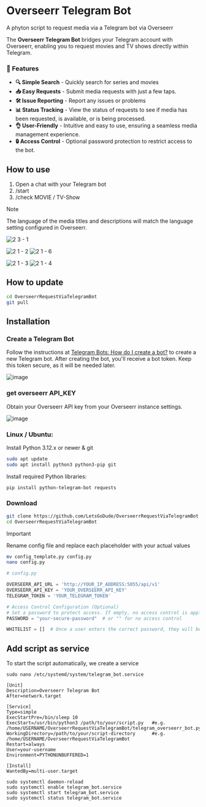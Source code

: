 # Overseerr Telegram Bot
A phyton script to request media via a Telegram bot via Overseerr

The **Overseerr Telegram Bot** bridges your Telegram account with Overseerr, enabling you to request movies and TV shows directly within Telegram.

### 🌟 Features

- **🔍 Simple Search** - Quickly search for series and movies
- **📥 Easy Requests** - Submit media requests with just a few taps.
- **🛠 Issue Reporting** - Report any issues or problems
- **📊 Status Tracking** - View the status of requests to see if media has been requested, is available, or is being processed.
- **👌 User-Friendly** - Intuitive and easy to use, ensuring a seamless media management experience.
- **🔒 Access Control** - Optional password protection to restrict access to the bot.


## How to use
1. Open a chat with your Telegram bot
2. /start
3. /check MOVIE / TV-Show

> [!Note]
> The language of the media titles and descriptions will match the language setting configured in Overseerr.


![2 3 - 1](https://github.com/user-attachments/assets/a2191778-0b33-4de7-841d-7f7b4c53bf4d)

![2 1 - 2](https://github.com/user-attachments/assets/edb2c57a-6983-4b9a-8ed5-e9acacf3e143)
![2 1 - 6](https://github.com/user-attachments/assets/26f41f63-0a9d-4845-b0b2-61ffcba799bb)

![2 1 - 3](https://github.com/user-attachments/assets/4059e277-c608-44df-8c79-71df1ccb3b0f)
![2 1 - 4](https://github.com/user-attachments/assets/000d286f-b0ac-4ebe-b6bb-9b66fa619da8)




## How to update
```bash
cd OverseerrRequestViaTelegramBot
git pull
```

## Installation

### Create a Telegram Bot

Follow the instructions at [Telegram Bots: How do I create a bot?](https://core.telegram.org/bots#how-do-i-create-a-bot) to create a new Telegram bot. After creating the bot, you'll receive a bot token. Keep this token secure, as it will be needed later.

![image](https://github.com/user-attachments/assets/1a034159-2ba2-4573-948e-b4c643b87fa7)


### get overseerr API_KEY
Obtain your Overseerr API key from your Overseerr instance settings.

![image](https://github.com/user-attachments/assets/b612cfc3-baa9-49ad-96e2-4de8f9ebecde)



### Linux / Ubuntu:

Install Python 3.12.x or newer & git

```bash
sudo apt update
sudo apt install python3 python3-pip git
```

Install required Python libraries:

```bash
pip install python-telegram-bot requests
```

### Download
```bash
git clone https://github.com/LetsGoDude/OverseerrRequestViaTelegramBot.git
cd OverseerrRequestViaTelegramBot
```

> [!IMPORTANT]
> Rename config file and replace each placeholder with your actual values
```bash
mv config_template.py config.py
nano config.py
```
``` python
# config.py

OVERSEERR_API_URL = 'http://YOUR_IP_ADDRESS:5055/api/v1'
OVERSEERR_API_KEY = 'YOUR_OVERSEERR_API_KEY'
TELEGRAM_TOKEN = 'YOUR_TELEGRAM_TOKEN'

# Access Control Configuration (Optional)
# Set a password to protect access. If empty, no access control is applied.
PASSWORD = "your-secure-password"  # or "" for no access control

WHITELIST = []  # Once a user enters the correct password, they will be added here automatically.
```

## Add script as service
To start the script automatically, we create a service

```
sudo nano /etc/systemd/system/telegram_bot.service
```

```
[Unit]
Description=Overseerr Telegram Bot
After=network.target

[Service]
Type=simple
ExecStartPre=/bin/sleep 10
ExecStart=/usr/bin/python3 /path/to/your/script.py   #e.g. /home/USERNAME/OverseerrRequestViaTelegramBot/telegram_overseerr_bot.py
WorkingDirectory=/path/to/your/script-directory      #e.g. /home/USERNAME/OverseerrRequestViaTelegramBot
Restart=always
User=your-username
Environment=PYTHONUNBUFFERED=1

[Install]
WantedBy=multi-user.target

```

```
sudo systemctl daemon-reload
sudo systemctl enable telegram_bot.service
sudo systemctl start telegram_bot.service
sudo systemctl status telegram_bot.service
```
